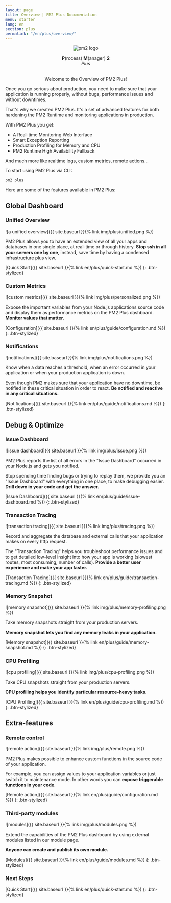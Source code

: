 ```yaml
---
layout: page
title: Overview | PM2 Plus Documentation
menu: starter
lang: en
section: plus
permalink: "/en/plus/overview/"
---
```


<p align="center">
    <img class="pm2-logo" src="{{ site.baseurl }}/img/plus/plus-black.png" alt="pm2 logo">
</p>
<p align="center">
    <b>P</b>(rocess) <b>M</b>(anager) <b>2</b><br/>
    <i>Plus</i>
</p>

<br/>
<center>
Welcome to the Overview of PM2 Plus!
</center>

Once you go serious about production, you need to make sure that your application is running properly, without bugs, performance issues and without downtimes.

That's why we created PM2 Plus. It's a set of advanced features for both hardening the PM2 Runtime and monitoring applications in production.

With PM2 Plus you get:

- A Real-time Monitoring Web Interface
- Smart Exception Reporting
- Production Profiling for Memory and CPU
- PM2 Runtime High Availability Fallback

And much more like realtime logs, custom metrics, remote actions...

To start using PM2 Plus via CLI:

```bash
pm2 plus
```

Here are some of the features available in PM2 Plus:

## Global Dashboard

### Unified Overview

![a unified overview]({{ site.baseurl }}{% link img/plus/unified.png %})

PM2 Plus allows you to have an extended view of all your apps and databases in one single place, at real-time or through history. **Stop ssh in all your servers one by one**, instead, save time by having a condensed infrastructure plus view.

[Quick Start]({{ site.baseurl }}{% link en/plus/quick-start.md %})
{: .btn-stylized}

### Custom Metrics

![custom metrics]({{ site.baseurl }}{% link img/plus/personalized.png %})

Expose the important variables from your Node.js applications source code and display them as performance metrics on the PM2 Plus dashboard. **Monitor values that matter.**

[Configuration]({{ site.baseurl }}{% link en/plus/guide/configuration.md %})
{: .btn-stylized}

### Notifications

![notifications]({{ site.baseurl }}{% link img/plus/notifications.png %})

Know when a data reaches a threshold, when an error occurred in your application or when your production application is down.

Even though PM2 makes sure that your application have no downtime, be notified in these critical situation in order to react. **Be notified and reactive in any critical situations.**

[Notifications]({{ site.baseurl }}{% link en/plus/guide/notifications.md %})
{: .btn-stylized}

## Debug & Optimize

### Issue Dashboard

![issue dashboard]({{ site.baseurl }}{% link img/plus/issue.png %})

PM2 Plus reports the list of all errors in the "Issue Dashboard" occurred in your Node.js and gets you notified.

Stop spending time finding bugs or trying to replay them, we provide you an "Issue Dashboard" with everything in one place, to make debugging easier. **Drill down in your code and get the answer.**

[Issue Dashboard]({{ site.baseurl }}{% link en/plus/guide/issue-dashboard.md %})
{: .btn-stylized}

### Transaction Tracing

![transaction tracing]({{ site.baseurl }}{% link img/plus/tracing.png %})

Record and aggregate the database and external calls that your application makes on every http request.

The "Transaction Tracing" helps you troubleshoot performance issues and to get detailed low-level insight into how your app is working (slowest routes, most consuming, number of calls). **Provide a better user experience and make your app faster.**

[Transaction Tracing]({{ site.baseurl }}{% link en/plus/guide/transaction-tracing.md %})
{: .btn-stylized}

### Memory Snapshot

![memory snapshot]({{ site.baseurl }}{% link img/plus/memory-profiling.png %})

Take memory snapshots straight from your production servers.

**Memory snapshot lets you find any memory leaks in your application.**

[Memory snapshot]({{ site.baseurl }}{% link en/plus/guide/memory-snapshot.md %})
{: .btn-stylized}

### CPU Profiling

![cpu profiling]({{ site.baseurl }}{% link img/plus/cpu-profiling.png %})

Take CPU snapshots straight from your production servers.

**CPU profiling helps you identify particular resource-heavy tasks.**

[CPU Profiling]({{ site.baseurl }}{% link en/plus/guide/cpu-profiling.md %})
{: .btn-stylized}

## Extra-features

### Remote control

![remote action]({{ site.baseurl }}{% link img/plus/remote.png %})

PM2 Plus makes possible to enhance custom functions in the source code of your application.

For example, you can assign values to your application variables or just switch it to maintenance mode. In other words you can **expose triggerable functions in your code**.

[Remote action]({{ site.baseurl }}{% link en/plus/guide/configuration.md %})
{: .btn-stylized}

### Third-party modules

![modules]({{ site.baseurl }}{% link img/plus/modules.png %})

Extend the capabilities of the PM2 Plus dashboard by using external modules listed in our module page.

**Anyone can create and publish its own module.**

[Modules]({{ site.baseurl }}{% link en/plus/guide/modules.md %})
{: .btn-stylized}


### Next Steps

[Quick Start]({{ site.baseurl }}{% link en/plus/quick-start.md %})
{: .btn-stylized}
